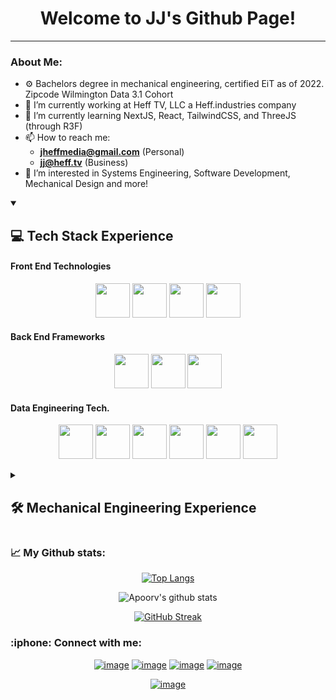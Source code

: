 <div align="center">
<h1>Welcome to JJ's Github Page!</h1>
</div>
 
<hr/>

### About Me:
- ⚙️ Bachelors degree in mechanical engineering, certified EiT as of 2022. Zipcode Wilmington Data 3.1 Cohort
- 🔭 I’m currently working at Heff TV, LLC a Heff.industries company
- 🌱 I’m currently learning NextJS, React, TailwindCSS, and ThreeJS (through R3F)<!-- OLD Learning experience: PySpark, SQLAlchemy, Kafka, Numpy/Pandas, HTML, Javascript, and a little PostgreSQL -->
- 📫 How to reach me: 
  - **[jheffmedia@gmail.com](mailto:jheffmedia@gmail.com)** (Personal)
  - **[jj@heff.tv](mailto:jj@heff.tv)** (Business)
- 👀 I’m interested in Systems Engineering, Software Development, Mechanical Design and more!
<!--  
<details>
 <summary> 
  
 # Project Directory </summary>
 What are you looking for?
 
 #### 📁 Full Stack Projects
 <div align="center">
  
  [<img src="https://i.imgur.com/ggaxN9V.jpg" width="250" height="200"/>](https://auto.heff.world/)
  [Github Project link](add here when MVP is hosted]()
  
  [<img src="https://i.imgur.com/EXoqslQ.png" width="250" height="200"/>](https://www.heff.tv/)
  [Github Project link](add when no longer private)
  
 </div> 

 #### 🤝 Contributions:
 
 <div align="center">
  
  add publicly contracted companies/projects here
  
 </div> 
 </details>
-->
<details open>
 <summary>
  
  ## 💻 Tech Stack Experience
 
 </summary>

 #### Front End Technologies
<p align="center">
 <img src="https://cdn.jsdelivr.net/gh/devicons/devicon/icons/javascript/javascript-original.svg" width="55"/>
 <img src="https://cdn.jsdelivr.net/gh/devicons/devicon/icons/react/react-original.svg" width="55"/>
 <img src="https://cdn.jsdelivr.net/gh/devicons/devicon/icons/bootstrap/bootstrap-original.svg" width="55"/>
 <img src="https://cdn.jsdelivr.net/gh/devicons/devicon/icons/tailwindcss/tailwindcss-plain.svg" width="55"/>
 </p>
 
#### Back End Frameworks
<p align="center">
 <img src="https://cdn.jsdelivr.net/gh/devicons/devicon/icons/django/django-plain.svg" width="55"/>
 <img src="https://cdn.jsdelivr.net/gh/devicons/devicon/icons/flask/flask-original.svg" width="55"/>
 <img src="https://cdn.jsdelivr.net/gh/devicons/devicon/icons/nodejs/nodejs-original.svg" width="55"/>
 </p>
 
#### Data Engineering Tech.
<p align="center">
 <img src="https://cdn.jsdelivr.net/gh/devicons/devicon/icons/python/python-original.svg" width="55"/>
 <img src="https://cdn.jsdelivr.net/gh/devicons/devicon/icons/jupyter/jupyter-original.svg" width="55"/>
 <img src="https://cdn.jsdelivr.net/gh/devicons/devicon/icons/pandas/pandas-original.svg" width="55"/>
 <img src="https://cdn.jsdelivr.net/gh/devicons/devicon/icons/numpy/numpy-original.svg" width="55"/>
 <img src="https://cdn.jsdelivr.net/gh/devicons/devicon/icons/postgresql/postgresql-original.svg" width="55"/>
 <img src="https://cdn.jsdelivr.net/gh/devicons/devicon/icons/apachekafka/apachekafka-original.svg" width="55"/>
 </p>
</details>
<details>
 <summary> 
  
  ## 🛠️ Mechanical Engineering Experience
  
 </summary>
 <br>
 
 <!-- #### Mechanical Design Software
<p align="center">
 <img src="https://cdn.jsdelivr.net/gh/devicons/devicon/icons/blender/blender-original.svg" width="55"/>
 </p>
 --> 
 
 #### 3D Design Software
 <p align="center">
 <img src="https://cdn.jsdelivr.net/gh/devicons/devicon/icons/matlab/matlab-original.svg" width="55"/>
 <img src="https://cdn.jsdelivr.net/gh/devicons/devicon/icons/blender/blender-original.svg" width="55"/>
<!--  ADD SOLIDWORKS 
 ADD INVENTOR
 ADD FUSION360 -->
 <img src="https://www.svgrepo.com/show/518297/onshape.svg" width="55"/>
 </p>
 
 
 #### Microcontrollers & Systems Development
<p align="center">
 <img src="https://cdn.jsdelivr.net/gh/devicons/devicon/icons/labview/labview-original-wordmark.svg" width="55"/>
 <img src="https://cdn.jsdelivr.net/gh/devicons/devicon/icons/arduino/arduino-original.svg" width="55"/>
 <img src="https://cdn.jsdelivr.net/gh/devicons/devicon/icons/raspberrypi/raspberrypi-original.svg" width="55"/>
 <img src="https://cdn.jsdelivr.net/gh/devicons/devicon/icons/cplusplus/cplusplus-original.svg" width="55"/>
 <!-- add rust: <img src="https://cdn.jsdelivr.net/gh/devicons/devicon/icons/rust/rust-plain.svg" width="55"/> -->
 <!-- after migrating code online: <img src="https://cdn.jsdelivr.net/gh/devicons/devicon/icons/embeddedc/embeddedc-original.svg" width="55"/> -->
 </p>
</details>

<!-- <details>
 <summary> 
 
  ## 🎮 Game Development and Open Source 
 </summary>
 
 <p align="center">
 <img src="https://cdn.jsdelivr.net/gh/devicons/devicon/icons/matlab/matlab-original.svg" width="55"/>
 <img src="https://cdn.jsdelivr.net/gh/devicons/devicon/icons/blender/blender-original.svg" width="55"/>
 </p>
  
 #### Game Development
  <img src="https://cdn.jsdelivr.net/gh/devicons/devicon/icons/unrealengine/unrealengine-original.svg" width="55"/> 


 #### Open Source
 
</details> 
-->

 ### :chart_with_upwards_trend: My Github stats:
 <div align="center">
  
[![Top Langs](https://github-readme-stats.vercel.app/api/top-langs/?username=jjheffernan&layout=compact&text_color=daf7dc&bg_color=151515)](https://github.com/anuraghazra/github-readme-stats) 
  
![Apoorv's github stats](https://github-readme-stats.vercel.app/api?username=jjheffernan&show_icons=true&title_color=ffc857&icon_color=8ac926&text_color=daf7dc&bg_color=151515&hide=["stars"])

[![GitHub Streak](https://github-readme-streak-stats.herokuapp.com/?user=jjheffernan&theme=dark)](https://git.io/streak-stats)
 </div>
<h3>:iphone: Connect with me:</h3>
<div align="center">
 
<!-- [![image](https://img.shields.io/badge/Facebook-0077B5?style=for-the-badge&logo=Facebook&logoColor=white)](https://www.facebook.com/) -->
[![image](https://img.shields.io/badge/LinkedIn-0077B5?style=for-the-badge&logo=linkedin&logoColor=white)](https://www.linkedin.com/in/jjheffernan/)
[![image](https://img.shields.io/badge/Instagram-E4405F?style=for-the-badge&logo=instagram&logoColor=white)](https://www.instagram.com/jheffmedia/)
[![image](https://img.shields.io/badge/YouTube-FF0000?style=for-the-badge&logo=youtube&logoColor=white)](https://www.youtube.com/@jheffmedia/)
[![image](https://img.shields.io/badge/Gmail-D14836?style=for-the-badge&logo=gmail&logoColor=white)](mailto:jheffmedia@gmail.com) 
</div>
<div align="center">
 
 [![image](https://img.shields.io/github/followers/jjheffernan.svg?style=social&label=Follow&maxAge=2592000)](https://github.com/jjheffernan/)

</div>

<!--
jjheffernan/jjheffernan is a ✨ special ✨ repository because its `README.md` (this file) appears on your GitHub profile.
You can click the Preview link to take a look at your changes.

- 👋 Hi, I’m @jjheffernan
- 🔭 I’m currently working on ...
- 👀 I’m interested in ...
- 🌱 I’m currently learning ...
- 👯 I’m looking to collaborate on ...
- 💞️ I’m looking to collaborate on ...
- 🤔 I’m looking for help with ...
- 💬 Ask me about ...
- 📫 How to reach me: ...
- 😄 Pronouns: ...
- ⚡ Fun fact: ...

icons:
https://github.com/devicons/devicon/tree/master/icons

-->
